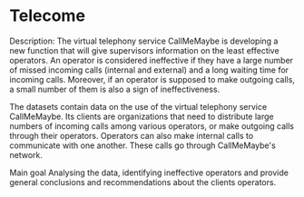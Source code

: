 # Telecome
Description:
The virtual telephony service CallMeMaybe is developing a new function that will give supervisors information on the least effective operators. An operator is considered ineffective if they have a large number of missed incoming calls (internal and external) and a long waiting time for incoming calls. Moreover, if an operator is supposed to make outgoing calls, a small number of them is also a sign of ineffectiveness.

The datasets contain data on the use of the virtual telephony service CallMeMaybe. Its clients are organizations that need to distribute large numbers of incoming calls among various operators, or make outgoing calls through their operators. Operators can also make internal calls to communicate with one another. These calls go through CallMeMaybe's network.

Main goal
Analysing the data, identifying ineffective operators and provide general conclusions and recommendations about the clients operators.
